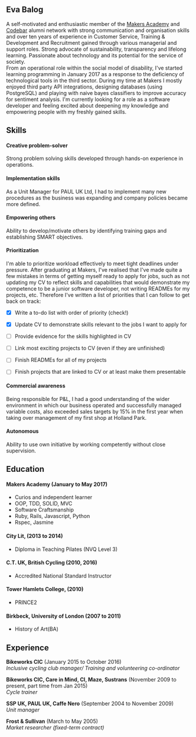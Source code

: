 ## Eva Balog
A self-motivated and enthusiastic member of the
[Makers Academy](http://www.makersacademy.com/) and
[Codebar](https://codebar.io/) alumni network with strong communication and organisation skills and over ten years of experience in Customer Service, Training & Development and Recruitment gained through various managerial and support roles. Strong advocate of sustainability, transparency and lifelong learning. Passionate about technology and its potential for the service of society.  
From an operational role within the social model of disability, I've started learning programming in January 2017 as a response to the deficiency of technological tools in the third sector. During my time at Makers I mostly enjoyed third party API integrations, designing databases (using PostgreSQL) and playing with naive bayes classifiers to improve accuracy for sentiment analysis. I'm currently looking for a role as a software developer and feeling excited about deepening my knowledge and empowering people with my freshly gained skills.

## Skills

#### Creative problem-solver
Strong problem solving skills developed through hands-on experience in operations.

#### Implementation skills
As a Unit Manager for PAUL UK Ltd, I had to implement many new procedures as the business was expanding and company policies became more defined.  

#### Empowering others
Ability to develop/motivate others by identifying training gaps and establishing SMART objectives.

#### Prioritization
I'm able to prioritize workload effectively to meet tight deadlines under pressure. After graduating at Makers, I've realised that I've made quite a few mistakes in terms of getting myself ready to apply for jobs, such as not updating my CV to reflect skills and capabilities that would demonstrate my competence to be a junior software developer, not writing READMEs for my projects, etc. Therefore I've written a list of priorities that I can follow to get back on track:  
- [x] Write a to-do list with order of priority (check!)  
- [x] Update CV to demonstrate skills relevant to the jobs I want to apply for  
- [ ] Provide evidence for the skills highlighted in CV   
- [ ] Link most exciting projects to CV (even if they are unfinished)  
- [ ] Finish READMEs for all of my projects   
- [ ] Finish projects that are linked to CV or at least make them presentable   


#### Commercial awareness
Being responsible for P&L, I had a good understanding of the wider environment in which our business operated and successfully managed variable costs, also exceeded sales targets by 15% in the first year when taking over management of my first shop at Holland Park.

#### Autonomous
Ability to use own initiative by working competently without close supervision.

## Education

#### Makers Academy (January to May 2017)

- Curios and independent learner
- OOP, TDD, SOLID, MVC
- Software Craftsmanship
- Ruby, Rails, Javascript, Python
- Rspec, Jasmine

#### City Lit, (2013 to 2014)
- Diploma in Teaching Pilates (NVQ Level 3)

#### C.T. UK, British Cycling (2010, 2016)
- Accredited National Standard Instructor

#### Tower Hamlets College, (2010)
- PRINCE2

#### Birkbeck, University of London (2007 to 2011)
- History of Art(BA)

## Experience

**Bikeworks CIC** (January 2015 to October 2016)    
*Inclusive cycling club manager/ Training and volunteering co-ordinator*  

**Bikeworks CIC, Care in Mind, CI, Maze, Sustrans** (November 2009 to present, part time from Jan 2015)   
*Cycle trainer*  

**SSP UK,  PAUL UK, Caffe Nero** (September 2004 to November 2009)   
*Unit manager*

**Frost & Sullivan** (March to May 2005)   
*Market researcher (fixed-term contract)*
